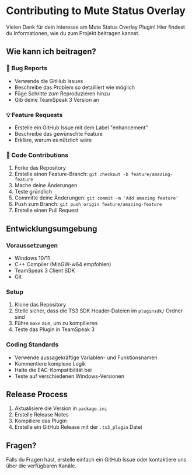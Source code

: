 # Contributing to Mute Status Overlay

Vielen Dank für dein Interesse am Mute Status Overlay Plugin! Hier findest du Informationen, wie du zum Projekt beitragen kannst.

## Wie kann ich beitragen?

### 🐛 Bug Reports
- Verwende die GitHub Issues
- Beschreibe das Problem so detailliert wie möglich
- Füge Schritte zum Reproduzieren hinzu
- Gib deine TeamSpeak 3 Version an

### 💡 Feature Requests
- Erstelle ein GitHub Issue mit dem Label "enhancement"
- Beschreibe das gewünschte Feature
- Erkläre, warum es nützlich wäre

### 🔧 Code Contributions
1. Forke das Repository
2. Erstelle einen Feature-Branch: `git checkout -b feature/amazing-feature`
3. Mache deine Änderungen
4. Teste gründlich
5. Committe deine Änderungen: `git commit -m 'Add amazing feature'`
6. Push zum Branch: `git push origin feature/amazing-feature`
7. Erstelle einen Pull Request

## Entwicklungsumgebung

### Voraussetzungen
- Windows 10/11
- C++ Compiler (MinGW-w64 empfohlen)
- TeamSpeak 3 Client SDK
- Git

### Setup
1. Klone das Repository
2. Stelle sicher, dass die TS3 SDK Header-Dateien im `pluginsdk/` Ordner sind
3. Führe `make` aus, um zu kompilieren
4. Teste das Plugin in TeamSpeak 3

### Coding Standards
- Verwende aussagekräftige Variablen- und Funktionsnamen
- Kommentiere komplexe Logik
- Halte die EAC-Kompatibilität bei
- Teste auf verschiedenen Windows-Versionen

## Release Process

1. Aktualisiere die Version in `package.ini`
2. Erstelle Release Notes
3. Kompiliere das Plugin
4. Erstelle ein GitHub Release mit der `.ts3_plugin` Datei

## Fragen?

Falls du Fragen hast, erstelle einfach ein GitHub Issue oder kontaktiere uns über die verfügbaren Kanäle. 
